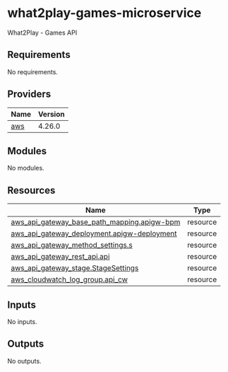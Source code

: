 # what2play-games-microservice
What2Play - Games API

<!-- BEGIN_TF_DOCS -->
## Requirements

No requirements.

## Providers

| Name | Version |
|------|---------|
| <a name="provider_aws"></a> [aws](#provider\_aws) | 4.26.0 |

## Modules

No modules.

## Resources

| Name | Type |
|------|------|
| [aws_api_gateway_base_path_mapping.apigw-bpm](https://registry.terraform.io/providers/hashicorp/aws/latest/docs/resources/api_gateway_base_path_mapping) | resource |
| [aws_api_gateway_deployment.apigw-deployment](https://registry.terraform.io/providers/hashicorp/aws/latest/docs/resources/api_gateway_deployment) | resource |
| [aws_api_gateway_method_settings.s](https://registry.terraform.io/providers/hashicorp/aws/latest/docs/resources/api_gateway_method_settings) | resource |
| [aws_api_gateway_rest_api.api](https://registry.terraform.io/providers/hashicorp/aws/latest/docs/resources/api_gateway_rest_api) | resource |
| [aws_api_gateway_stage.StageSettings](https://registry.terraform.io/providers/hashicorp/aws/latest/docs/resources/api_gateway_stage) | resource |
| [aws_cloudwatch_log_group.api_cw](https://registry.terraform.io/providers/hashicorp/aws/latest/docs/resources/cloudwatch_log_group) | resource |

## Inputs

No inputs.

## Outputs

No outputs.
<!-- END_TF_DOCS -->